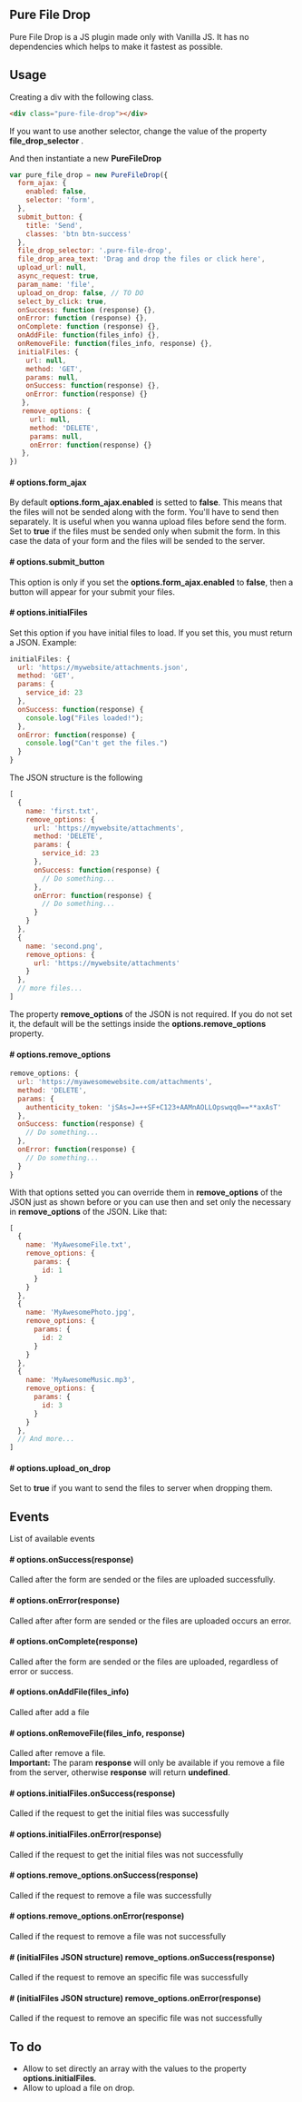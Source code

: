 ## Pure File Drop
Pure File Drop is a JS plugin made only with Vanilla JS. It has no dependencies which helps to make it fastest as possible.

## Usage
Creating a div with the following class. 
```html
<div class="pure-file-drop"></div>
```
If you want to use another selector, change the value of the property **file_drop_selector** .  
  
And then instantiate a new **PureFileDrop**
```javascript
var pure_file_drop = new PureFileDrop({
  form_ajax: {
    enabled: false,
    selector: 'form',
  },
  submit_button: {
    title: 'Send',
    classes: 'btn btn-success'
  },
  file_drop_selector: '.pure-file-drop',
  file_drop_area_text: 'Drag and drop the files or click here',
  upload_url: null,
  async_request: true,
  param_name: 'file',
  upload_on_drop: false, // TO DO
  select_by_click: true,
  onSuccess: function (response) {},
  onError: function (response) {},
  onComplete: function (response) {},
  onAddFile: function(files_info) {},
  onRemoveFile: function(files_info, response) {},
  initialFiles: {
    url: null,
    method: 'GET',
    params: null,
    onSuccess: function(response) {},
    onError: function(response) {}
   },
   remove_options: {
     url: null,
     method: 'DELETE',
     params: null,
     onError: function(response) {}
   },
})
```

#### # options.form_ajax
By default **options.form_ajax.enabled** is setted to **false**. This means that the files will not be sended along with the form. You'll have to send then separately. It is useful when you wanna upload files before send the form.  
Set to **true** if the files must be sended only when submit the form. In this case the data of your form and the files will be sended to the server.

#### # options.submit_button
This option is only if you set the **options.form_ajax.enabled** to **false**, then a button will appear for your submit your files.

#### # options.initialFiles
Set this option if you have initial files to load. If you set this, you must return a JSON.
Example:
```javascript
initialFiles: {
  url: 'https://mywebsite/attachments.json',
  method: 'GET',
  params: {
    service_id: 23
  },
  onSuccess: function(response) {
    console.log("Files loaded!");
  },
  onError: function(response) {
    console.log("Can't get the files.")
  }
}
```

The JSON structure is the following
```javascript
[
  {
    name: 'first.txt',
    remove_options: {
      url: 'https://mywebsite/attachments',
      method: 'DELETE',
      params: {
        service_id: 23
      },
      onSuccess: function(response) {
        // Do something...
      },
      onError: function(response) {
        // Do something...
      }
    }
  },
  {
    name: 'second.png',
    remove_options: {
      url: 'https://mywebsite/attachments'
    }
  },
  // more files...
]
```

The property **remove_options** of the JSON is not required. If you do not set it, the default will be the settings inside the **options.remove_options** property.

#### # options.remove_options
```javascript
remove_options: {
  url: 'https://myawesomewebsite.com/attachments',
  method: 'DELETE',
  params: {
    authenticity_token: 'jSAs=J=++SF+C123+AAMnAOLLOpswqq0==**axAsT'
  },
  onSuccess: function(response) {
    // Do something...
  },
  onError: function(response) {
    // Do something...
  }
}
```
With that options setted you can override them in **remove_options** of the JSON just as shown before or you can use then and set only the necessary in **remove_options** of the JSON. Like that:
```javascript
[
  {
    name: 'MyAwesomeFile.txt',
    remove_options: {
      params: {
        id: 1
      }
    }
  },
  {
    name: 'MyAwesomePhoto.jpg',
    remove_options: {
      params: {
        id: 2
      }
    }
  },
  {
    name: 'MyAwesomeMusic.mp3',
    remove_options: {
      params: {
        id: 3
      }
    }
  },
  // And more...
]
```

#### # options.upload_on_drop
Set to **true** if you want to send the files to server when dropping them.

## Events
List of available events

#### # options.onSuccess(response)
Called after the form are sended or the files are uploaded successfully.

#### # options.onError(response)
Called after after form are sended or the files are uploaded occurs an error.

#### # options.onComplete(response)
Called after the form are sended or the files are uploaded, regardless of error or success.

#### # options.onAddFile(files_info)
Called after add a file

#### # options.onRemoveFile(files_info, response)
Called after remove a file.  
**Important:** The param **response** will only be available if you remove a file from the server, otherwise **response** will return **undefined**.

#### # options.initialFiles.onSuccess(response)
Called if the request to get the initial files was successfully

#### # options.initialFiles.onError(response)
Called if the request to get the initial files was not successfully

#### # options.remove_options.onSuccess(response)
Called if the request to remove a file was successfully

#### # options.remove_options.onError(response)
Called if the request to remove a file was not successfully

#### # (initialFiles JSON structure) remove_options.onSuccess(response)
Called if the request to remove an specific file was successfully

#### # (initialFiles JSON structure) remove_options.onError(response)
Called if the request to remove an specific file was not successfully

## To do
* Allow to set directly an array with the values to the property **options.initialFiles**.
* Allow to upload a file on drop.
